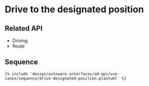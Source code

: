 # Drive to the designated position

## Related API

- Driving
- Route

## Sequence

```plantuml
{% include 'design/autoware-interfaces/ad-api/use-cases/sequence/drive-designated-position.plantuml' %}
```
